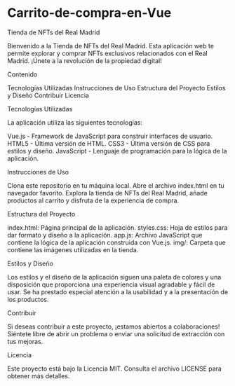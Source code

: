 # Carrito-de-compra-en-Vue

Tienda de NFTs del Real Madrid

Bienvenido a la Tienda de NFTs del Real Madrid. Esta aplicación web te permite explorar y comprar NFTs exclusivos relacionados con el Real Madrid. ¡Únete a la revolución de la propiedad digital!

Contenido

Tecnologías Utilizadas
Instrucciones de Uso
Estructura del Proyecto
Estilos y Diseño
Contribuir
Licencia

Tecnologías Utilizadas

La aplicación utiliza las siguientes tecnologías:

Vue.js - Framework de JavaScript para construir interfaces de usuario.
HTML5 - Última versión de HTML.
CSS3 - Última versión de CSS para estilos y diseño.
JavaScript - Lenguaje de programación para la lógica de la aplicación.

Instrucciones de Uso

Clona este repositorio en tu máquina local.
Abre el archivo index.html en tu navegador favorito.
Explora la tienda de NFTs del Real Madrid, añade productos al carrito y disfruta de la experiencia de compra.

Estructura del Proyecto

index.html: Página principal de la aplicación.
styles.css: Hoja de estilos para dar formato y diseño a la aplicación.
app.js: Archivo JavaScript que contiene la lógica de la aplicación construida con Vue.js.
img/: Carpeta que contiene las imágenes utilizadas en la tienda.

Estilos y Diseño

Los estilos y el diseño de la aplicación siguen una paleta de colores y una disposición que proporciona una experiencia visual agradable y fácil de usar. Se ha prestado especial atención a la usabilidad y a la presentación de los productos.

Contribuir

Si deseas contribuir a este proyecto, ¡estamos abiertos a colaboraciones! Siéntete libre de abrir un problema o enviar una solicitud de extracción con tus mejoras.

Licencia

Este proyecto está bajo la Licencia MIT. Consulta el archivo LICENSE para obtener más detalles.
